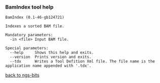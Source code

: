 ### BamIndex tool help
	BamIndex (0.1-46-gb124721)
	
	Indexes a sorted BAM file.
	
	Mandatory parameters:
	  -in <file> Input BAM file.
	
	Special parameters:
	  --help     Shows this help and exits.
	  --version  Prints version and exits.
	  --tdx      Writes a Tool Defition Xml file. The file name is the application name appended with '.tdx'.
	
[back to ngs-bits](https://github.com/marc-sturm/ngs-bits)